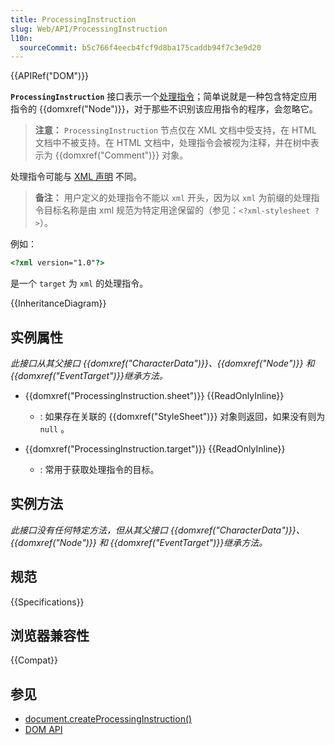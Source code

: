 ```yaml
---
title: ProcessingInstruction
slug: Web/API/ProcessingInstruction
l10n:
  sourceCommit: b5c766f4eecb4fcf9d8ba175caddb94f7c3e9d20
---
```


{{APIRef("DOM")}}

**`ProcessingInstruction`** 接口表示一个[处理指令](https://www.w3.org/TR/xml/#sec-pi)；简单说就是一种包含特定应用指令的 {{domxref("Node")}}，对于那些不识别该应用指令的程序，会忽略它。

> **注意：** `ProcessingInstruction` 节点仅在 XML 文档中受支持，在 HTML 文档中不被支持。在 HTML 文档中，处理指令会被视为注释，并在树中表示为 {{domxref("Comment")}} 对象。

处理指令可能与 [XML 声明](/zh-CN/docs/Web/XML/XML_introduction#xml_声明) 不同。

> **备注：** 用户定义的处理指令不能以 `xml` 开头，因为以 `xml` 为前缀的处理指令目标名称是由 xml 规范为特定用途保留的（参见：`<?xml-stylesheet ?>`）。

例如：

```html
<?xml version="1.0"?>
```

是一个 `target` 为 `xml` 的处理指令。

{{InheritanceDiagram}}

## 实例属性

_此接口从其父接口 {{domxref("CharacterData")}}、{{domxref("Node")}} 和 {{domxref("EventTarget")}}继承方法。_

- {{domxref("ProcessingInstruction.sheet")}} {{ReadOnlyInline}}

  - : 如果存在关联的 {{domxref("StyleSheet")}} 对象则返回，如果没有则为 `null` 。

- {{domxref("ProcessingInstruction.target")}} {{ReadOnlyInline}}
  - : 常用于获取处理指令的目标。

## 实例方法

_此接口没有任何特定方法，但从其父接口 {{domxref("CharacterData")}}、 {{domxref("Node")}} 和 {{domxref("EventTarget")}}继承方法。_

## 规范

{{Specifications}}

## 浏览器兼容性

{{Compat}}

## 参见

- [document.createProcessingInstruction()](/zh-CN/docs/Web/API/Document/createProcessingInstruction)
- [DOM API](/zh-CN/docs/Web/API/Document_Object_Model)
